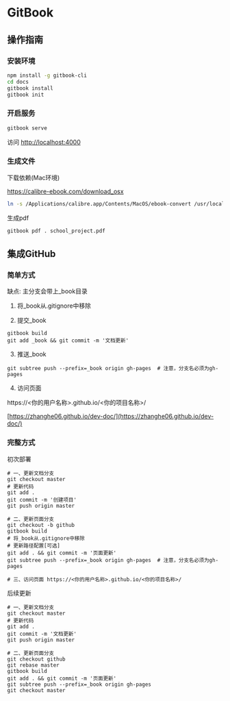 # GitBook

## 操作指南

### 安装环境
```bash
npm install -g gitbook-cli
cd docs
gitbook install
gitbook init
```

### 开启服务
```bash
gitbook serve
```

访问 [http://localhost:4000](http://localhost:4000)

### 生成文件

下载依赖(Mac环境)

https://calibre-ebook.com/download_osx

```bash
ln -s /Applications/calibre.app/Contents/MacOS/ebook-convert /usr/local/bin
```

生成pdf
```bash
gitbook pdf . school_project.pdf
```

## 集成GitHub

### 简单方式

缺点: 主分支会带上_book目录

1. 将_book从.gitignore中移除

2. 提交_book
```
gitbook build
git add _book && git commit -m '文档更新'
```

3. 推送_book
```
git subtree push --prefix=_book origin gh-pages  # 注意，分支名必须为gh-pages
```

4. 访问页面

https://<你的用户名称>.github.io/<你的项目名称>/

[https://zhanghe06.github.io/dev-doc/](https://zhanghe06.github.io/dev-doc/)

### 完整方式

初次部署
```
# 一、更新文档分支
git checkout master
# 更新代码
git add .
git commit -m '创建项目'
git push origin master

# 二、更新页面分支
git checkout -b github
gitbook build
# 将_book从.gitignore中移除
# 更新路径配置[可选]
git add . && git commit -m '页面更新'
git subtree push --prefix=_book origin gh-pages  # 注意，分支名必须为gh-pages

# 三、访问页面 https://<你的用户名称>.github.io/<你的项目名称>/
```

后续更新
```
# 一、更新文档分支
git checkout master
# 更新代码
git add .
git commit -m '文档更新'
git push origin master

# 二、更新页面分支
git checkout github
git rebase master
gitbook build
git add . && git commit -m '页面更新'
git subtree push --prefix=_book origin gh-pages
git checkout master
```
